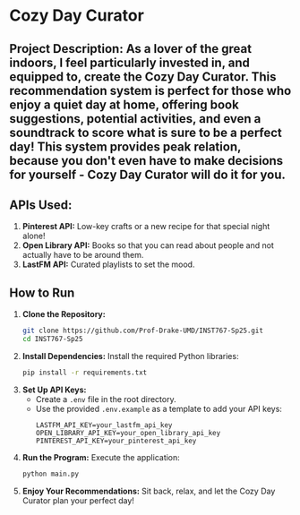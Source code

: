 # Cozy Day Curator

## Project Description: As a lover of the great indoors, I feel particularly invested in, and equipped to, create the Cozy Day Curator. This recommendation system is perfect for those who enjoy a quiet day at home, offering book suggestions, potential activities, and even a soundtrack to score what is sure to be a perfect day! This system provides peak relation, because you don't even have to make decisions for yourself - Cozy Day Curator will do it for you.

## APIs Used:
1. **Pinterest API:** Low-key crafts or a new recipe for that special night alone! 
2. **Open Library API:** Books so that you can read about people and not actually have to be around them.
3. **LastFM API:** Curated playlists to set the mood.

## How to Run
1. **Clone the Repository:**
   ```bash
   git clone https://github.com/Prof-Drake-UMD/INST767-Sp25.git
   cd INST767-Sp25
   ```
2. **Install Dependencies:**
   Install the required Python libraries:
   ```bash
   pip install -r requirements.txt
   ```
3. **Set Up API Keys:**
   - Create a `.env` file in the root directory.
   - Use the provided `.env.example` as a template to add your API keys:
     ```
     LASTFM_API_KEY=your_lastfm_api_key
     OPEN_LIBRARY_API_KEY=your_open_library_api_key
     PINTEREST_API_KEY=your_pinterest_api_key
     ```
4. **Run the Program:**
   Execute the application:
   ```bash
   python main.py
   ```
5. **Enjoy Your Recommendations:**
   Sit back, relax, and let the Cozy Day Curator plan your perfect day!
